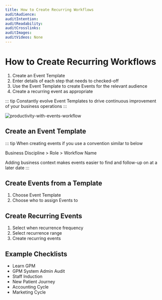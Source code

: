 ```yaml
---
title: How to Create Recurring Workflows
auditAudience:
auditIntention:
auditReadability:
auditCrosslinks:
auditImages:
auditVideos: None
---
```


# How to Create Recurring Workflows

1. Create an Event Template
2. Enter details of each step that needs to checked-off
3. Use the Event Template to create Events for the relevant audience
4. Create a recurring event as appropriate

::: tip
Constantly evolve Event Templates to drive continuous improvement of your business operations
:::

![productivity-with-events-workflow](https://drive.google.com/uc?id=1SLWghShClzpIHAf2Xvs-6APBUGdUt-Xy)

## Create an Event Template

::: tip
When creating events if you use a convention similar to below

Business Discipline > Role > Workflow Name

Adding business context makes events easier to find and follow-up on at a later date
:::

## Create Events from a Template

1. Choose Event Template
2. Choose who to assign Events to

## Create Recurring Events

1. Select when recurrence frequency
2. Select recurrence range
3. Create recurring events

## Example Checklists

- Learn GPM
- GPM System Admin Audit
- Staff Induction
- New Patient Journey
- Accounting Cycle
- Marketing Cycle
